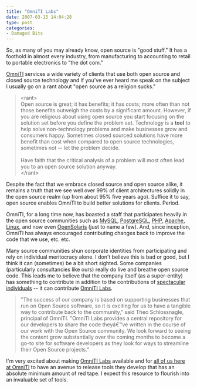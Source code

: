 ```yaml
---
title: "OmniTI Labs"
date: 2007-03-15 14:04:28
type: post
categories:
- Damaged Bits
---
```


<p>So, as many of you may already know, open source is "good stuff."  It has a foothold in almost every industry, from manufacturing to accounting to retail to portable electronics to "the dot com."</p>  <p><a href="http://omniti.com/home">OmniTI</a> services a wide variety of clients that use both open source and closed source technology and if you've ever heard me speak on the subject I usually go on a rant about "open source as a religion sucks."</p>  <blockquote> &lt;rant&gt;<br /> Open source is great; it has benefits; it has costs; more often than not those benefits outweigh the costs by a significant amount.  However, if you are religious about using open source you start focusing on the solution set before you define the problem set.  Technology is a <b>tool</b> to help solve non-technology problems and make businesses grow and consumers happy.  Sometimes closed sourced solutions have more benefit than cost when compared to open source technologies, sometimes not -- let the problem decide.<br /> <br /> Have faith that the critical analysis of a problem will most often lead you to an open source solution anyway.<br /> &lt;/rant&gt; </blockquote>  <p>Despite the fact that we embrace closed source and open source alike, it remains a truth that we see well over 99% of client architectures solidly in the open source realm (up from about 95% five years ago).  Suffice it to say, open source enables OmniTI to build better solutions for clients.  Period.</p>  <p>OmniTI, for a long time now, has boasted a staff that participates heavily in the open source communities such as <a href="http://www.mysql.com/">MySQL</a>, <a href="http://www.postgresql.org/">PostgreSQL</a>, <a href="http://www.php.net/">PHP</a>, <a href="http://www.apache.org/">Apache</a>, <a href="http://en.wikipedia.org/wiki/Linux">Linux</a>, and now even <a href="http://opensolaris.org/">OpenSolaris</a> (just to name a few).  And, since inception, OmniTI has always encouraged contributing changes back to improve the code that we use, etc. etc.</p>  <p>Many source communities shun corporate identities from participating and rely on individual meritocracy alone.  I don't believe this is bad or good, but I think it can (sometimes) be a bit short sighted.  Some companies (particularly consultancies like ours) really do live and breathe open source code.  This leads me to believe that the company itself (as a super-entity) has something to contribute in addition to the contributions of <a href="http://omniti.com/people">spectacular individuals</a> -- it can contribute <a href="http://labs.omniti.com/">OmniTI Labs</a>.</p>  <blockquote> "The success of our company is based on supporting businesses that run on Open Source software, so it is exciting for us to have a tangible way to contribute back to the community," said Theo Schlossnagle, principal of OmniTI. "OmniTI Labs provides a central repository for our developers to share the code theyâ€™ve written in the course of our work with the Open Source community. We look forward to seeing the content grow substantially over the coming months to become a go-to site for software developers as they look for ways to streamline their Open Source projects." </blockquote>  <p>I'm very excited about making <a href="http://labs.omniti.com/">OmniTI Labs</a> available and for <a href="http://omniti.com/people">all of us here at OmniTI</a> to have an avenue to release tools they develop that has an absolute minimum amount of red tape.  I expect this resource to flourish into an invaluable set of tools.</p>
